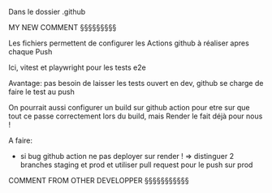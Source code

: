 Dans le dossier .github

MY NEW COMMENT §§§§§§§§§

Les fichiers permettent de configurer les Actions github à réaliser apres chaque Push

Ici, vitest et playwright pour les tests e2e

Avantage: pas besoin de laisser les tests ouvert en dev, github se charge de faire le test au push

On pourrait aussi configurer un build sur github action pour etre sur que tout ce passe correctement lors du build, mais Render le fait déjà pour nous !

A faire:

- si bug github action ne pas deployer sur render ! => distinguer 2 branches staging et prod et utiliser pull request pour le push sur prod

COMMENT FROM OTHER DEVELOPPER §§§§§§§§§§§
